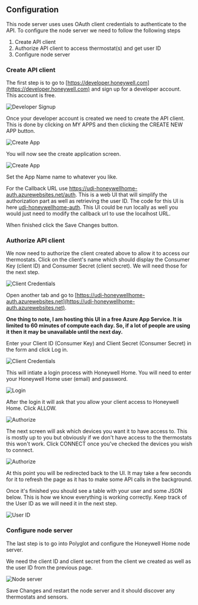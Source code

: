 ## Configuration

This node server uses uses OAuth client credentials to authenticate to the API. To configure the node server we need to follow the following steps

1. Create API client
2. Authorize API client to access thermostat(s) and get user ID
3. Configure node server

### Create API client
The first step is to go to [https://developer.honeywell.com](https://developer.honeywell.com) and sign up for a developer account. This account is free.

![Developer Signup](docs/screen01.png)

Once your developer account is created we need to create the API client. This is done by clicking on MY APPS and then clicking the CREATE NEW APP button.

![Create App](docs/screen02.png)

You will now see the create application screen.

![Create App](docs/screen03.png)

Set the App Name name to whatever you like.

For the Callback URL use https://udi-honeywellhome-auth.azurewebsites.net/auth. This is a web UI that will simplify the authorization part as well as retrieving the user ID. The code for this UI is here [udi-honeywellhome-auth](https://github.com/dbarentine/udi-honeywellhome-auth). This UI could be run locally as well you would just need to modify the callback url to use the localhost URL.

When finished click the Save Changes button.

### Authorize API client
We now need to authorize the client created above to allow it to access our thermostats. Click on the client's name which should display the Consumer Key (client ID) and Consumer Secret (client secret). We will need those for the next step.

![Client Credentials](docs/screen04.png)

Open another tab and go to [https://udi-honeywellhome-auth.azurewebsites.net](https://udi-honeywellhome-auth.azurewebsites.net).

**One thing to note, I am hosting this UI in a free Azure App Service. It is limited to 60 minutes of compute each day. So, if a lot of people are using it then it may be unavailable until the next day.**

Enter your Client ID (Consumer Key) and Client Secret (Consumer Secret) in the form and click Log in.

![Client Credentials](docs/screen05.png)

This will intiate a login process with Honeywell Home. You will need to enter your Honeywell Home user (email) and password.

![Login](docs/screen06.png)

After the login it will ask that you allow your client access to Honeywell Home. Click ALLOW.

![Authorize](docs/screen07.png)

The next screen will ask which devices you want it to have access to. This is mostly up to you but obviously if we don't have access to the thermostats this won't work. Click CONNECT once you've checked the devices you wish to connect.

![Authorize](docs/screen08.png)

At this point you will be redirected back to the UI. It may take a few seconds for it to refresh the page as it has to make some API calls in the background.

Once it's finished you should see a table with your user and some JSON below. This is how we know everything is working correctly. Keep track of the User ID as we will need it in the next step.

![User ID](docs/screen09.png)

### Configure node server

The last step is to go into Polyglot and configure the Honeywell Home node server.

We need the client ID and client secret from the client we created as well as the user ID from the previous page.

![Node server](docs/screen10.png)

Save Changes and restart the node server and it should discover any thermostats and sensors.
